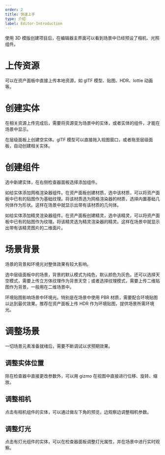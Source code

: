 ```yaml
---
order: 2
title: 快速上手
type: 介绍
label: Editor-Introduction
---
```


使用 3D 模版创建项目后，在编辑器主界面可以看到场景中已经预设了相机、光照组件。

# 上传资源

可以在资产面板中直接上传本地资源，如 glTF 模型、贴图、HDR、lottie 动画等。

# 创建实体

在相关资源上传完成后，需要将资源变为场景中的实体，或者实体的组件，才能在场景中显示。

在层级面板上创建空实体。glTF 模型可以直接拖入视图窗口，或者拖至层级面板，自动创建相关实体。

# 创建组件

选中新建实体，在右侧检查器面板选择添加组件。

如给实体添加网格渲染器组件。在资产面板创建材质，选中该材质，可以将资产面板中已有的贴图作为基础纹理。将该材质选为网格渲染器的材质，选择内置基础几何体作为形状。这样在场景中就显示出带有该材质的几何体。

如给实体添加精灵渲染器组件。在资产面板创建精灵，选中该精灵，可以将资产面板中已有的贴图作为纹理。将该精灵选为精灵渲染器的精灵。这样在场景中就显示出带有该精灵图片的二维面片。

# 场景背景

场景的背景和环境光对整体效果有较大影响。

选中层级面板中的场景，背景的默认模式为纯色，默认颜色为灰色。还可以选择天空模式，需要上传立方体纹理作为背景天空；或者选择纹理模式，需要上传二维贴图作为背景，一般用在二维场景中。

环境贴图影响场景中环境光。特别是在场景中使用 PBR 材质，需要配合环境贴图以达到最优效果。推荐在资产面板上传 HDR 作为环境贴图，提供场景所需环境光。

# 调整场景

一切场景元素准备就绪后，需要不断调试以求预期效果。

## 调整实体位置

除在检查器中直接更改参数外，可以用 gizmo 在视图中直接进行位移、旋转、缩放。

## 调整相机

点击有相机组件的实体，可以通过做左下角的预览，边观察边调整相机参数。

## 调整灯光

点击有灯光组件的实体，可以在检查器面板调整灯光属性，并在场景中进行实时观察。
